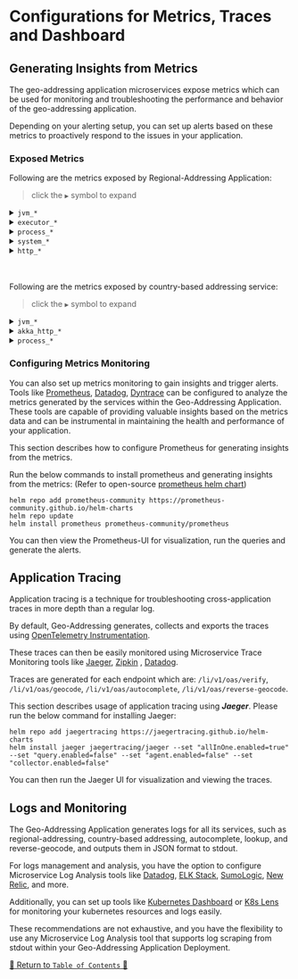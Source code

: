 # Configurations for Metrics, Traces and Dashboard

## Generating Insights from Metrics

The geo-addressing application microservices expose metrics which can be used for monitoring and troubleshooting the
performance and behavior of the geo-addressing application.

Depending on your alerting setup, you can set up alerts based on these metrics to proactively respond to the issues in
your application.

### Exposed Metrics

Following are the metrics exposed by Regional-Addressing Application:

> click the `▶` symbol to expand

<details>
<summary><code>jvm_*</code></summary>

| Metric Name                          | Type    | Description                                                                                            |
|--------------------------------------|---------|--------------------------------------------------------------------------------------------------------|
| `jvm_threads_daemon_threads`         | gauge   | The current number of live daemon threads in the Java Virtual Machine.                                 |
| `jvm_classes_loaded_classes`         | gauge   | The number of classes that are currently loaded in the Java Virtual Machine.                           |
| `jvm_threads_peak_threads`           | gauge   | The peak live thread count since the Java Virtual Machine started or the peak was reset.               |
| `jvm_classes_unloaded_classes_total` | counter | The total number of classes unloaded since the Java Virtual Machine started execution.                 |
| `jvm_threads_live_threads`           | gauge   | The current number of live threads, including both daemon and non-daemon threads.                      |

<hr>
</details>

<details>
<summary><code>executor_*</code></summary>

|  Metric Name                         | Type    | Description                                                                                            |
|--------------------------------------|---------|--------------------------------------------------------------------------------------------------------|
| `executor_completed_tasks_total`     | counter | The total number of tasks completed in different thread pools.                                         |
| `executor_seconds`                   | summary | Summary metrics for task execution time in different thread pools, including counts and sums.          |
| `executor_seconds_max`               | gauge   | Maximum task execution time in different thread pools.                                                 |
| `executor_active_threads`            | gauge   | The approximate number of threads actively executing tasks in different thread pools.                  |
| `executor_pool_max_threads`          | gauge   | The maximum allowed number of threads in different thread pools (e.g., "io" and "scheduled").          |
| `executor_queued_tasks`              | gauge   | The number of tasks currently queued for execution in different thread pools.                          |
| `executor_pool_size_threads`         | gauge   | The current number of threads in different thread pools.                                               |
| `executor_pool_core_threads`         | gauge   | The core number of threads in different thread pools.                                                  |
| `executor_queue_remaining_tasks`     | gauge   | The number of tasks that can be added to the queue without blocking in different thread pools.         |

<hr>
</details>

<details>
<summary><code>process_*</code></summary>

|  Metric Name                         | Type    | Description                                                                                            |
|--------------------------------------|---------|--------------------------------------------------------------------------------------------------------|
| `process_files_max_files`            | gauge   | The maximum file descriptor count.                                                                     |
| `process_files_open_files`           | gauge   | The open file descriptor count.                                                                        |
| `process_uptime_seconds`             | gauge   | The uptime of the Java Virtual Machine process.                                                        |
| `process_cpu_usage`                  | gauge   | The "recent cpu usage" of the Java Virtual Machine process.                                            |
| `process_start_time_seconds`         | gauge   | The start time of the Java Virtual Machine process since the Unix epoch.                               |

<hr>
</details>

<details>
<summary><code>system_*</code></summary>

|  Metric Name                         | Type    | Description                                                                                            |
|--------------------------------------|---------|--------------------------------------------------------------------------------------------------------|
| `system_cpu_count`                   | gauge   | The number of processors available to the Java Virtual Machine.                                        |
| `system_cpu_usage`                   | gauge   | The "recent cpu usage" of the system the application is running in.                                    |
| `system_load_average_1m`             | gauge   | The 1-minute load average of the system.                                                               |

<hr>
</details>

<details>
<summary><code>http_*</code></summary>

|  Metric Name                         | Type    | Description                                                                                            |
|--------------------------------------|---------|--------------------------------------------------------------------------------------------------------|
| `http_server_requests_seconds`       | summary | Metrics related to HTTP server requests, including counts, sums, and max response times.               |
| `http_client_requests_seconds`       | summary | Summary metrics for HTTP client requests, including counts and sums.                                   |
| `http_client_requests_seconds_max`   | gauge   | Maximum execution time for HTTP client requests.                                                       |

<hr>
</details>

<br><br>
Following are the metrics exposed by country-based addressing service:

> click the `▶` symbol to expand

<details>
<summary><code>jvm_*</code></summary>


| Metric Name                                | Type      | Description                                                                                |
|--------------------------------------------|-----------|--------------------------------------------------------------------------------------------|
| jvm_memory_objects_pending_finalization    | gauge     | Number of objects waiting in the finalizer queue.                                          |
| jvm_memory_bytes_used                      | gauge     | Used bytes of a given JVM memory area (heap and non-heap).                                 |
| jvm_memory_bytes_committed                 | gauge     | Committed bytes of a given JVM memory area.                                                |
| jvm_memory_bytes_max                       | gauge     | Max bytes of a given JVM memory area.                                                      |
| jvm_memory_bytes_init                      | gauge     | Initial bytes of a given JVM memory area.                                                  |
| jvm_memory_pool_bytes_used                 | gauge     | Used bytes of a given JVM memory pool.                                                     |
| jvm_memory_pool_bytes_committed            | gauge     | Committed bytes of a given JVM memory pool.                                                |
| jvm_memory_pool_bytes_max                  | gauge     | Max bytes of a given JVM memory pool.                                                      |
| jvm_memory_pool_bytes_init                 | gauge     | Initial bytes of a given JVM memory pool.                                                  |
| jvm_memory_pool_collection_used_bytes      | gauge     | Used bytes after the last collection of a given JVM memory pool.                           |
| jvm_memory_pool_collection_committed_bytes | gauge     | Committed bytes after the last collection of a given JVM memory pool.                      |
| jvm_memory_pool_collection_max_bytes       | gauge     | Max bytes after the last collection of a given JVM memory pool.                            |
| jvm_memory_pool_collection_init_bytes      | gauge     | Initial bytes after the last collection of a given JVM memory pool.                        |
| jvm_threads_current                        | gauge     | Current thread count of the JVM.                                                           |
| jvm_threads_daemon                         | gauge     | Daemon thread count of the JVM.                                                            |
| jvm_threads_peak                           | gauge     | Peak thread count of the JVM.                                                              |
| jvm_threads_started_total                  | counter   | Total number of threads started since JVM startup.                                         |
| jvm_threads_deadlocked                     | gauge     | Cycles of JVM-threads that are in deadlock.                                                |
| jvm_threads_deadlocked_monitor             | gauge     | Cycles of JVM-threads that are in deadlock waiting to acquire object monitors.             |
| jvm_threads_state                          | gauge     | Current count of threads by state.                                                         |
| jvm_memory_pool_allocated_bytes_total      | counter   | Total bytes allocated in a given JVM memory pool. Only updated after GC, not continuously. |
| jvm_info                                   | gauge     | VM version info.                                                                           |
| jvm_buffer_pool_used_bytes                 | gauge     | Used bytes of a given JVM buffer pool.                                                     |
| jvm_buffer_pool_capacity_bytes             | gauge     | Bytes capacity of a given JVM buffer pool.                                                 |
| jvm_buffer_pool_used_buffers               | gauge     | Used buffers of a given JVM buffer pool.                                                   |
| jvm_classes_loaded                         | gauge     | Number of classes that are currently loaded in the JVM.                                    |
| jvm_classes_loaded_total                   | counter   | Total number of classes that have been loaded since the JVM has started execution.         |
| jvm_classes_unloaded_total                 | counter   | Total number of classes that have been unloaded since the JVM has started execution.       |
| jvm_gc_collection_seconds                  | summary   | Time spent in a given JVM garbage collector in seconds.                                    |

<hr>
</details>


<details>
<summary><code>akka_http_*</code></summary>

| Metric Name                                | Type      | Description                                                                                |
|--------------------------------------------|-----------|--------------------------------------------------------------------------------------------|
| akka_http_connections_total                | counter   | Total TCP connections.                                                                     |
| akka_http_requests_total                   | counter   | Total HTTP requests.                                                                       |
| akka_http_responses_duration_seconds       | histogram | HTTP response duration.                                                                    |
| akka_http_requests_size_bytes              | summary   | HTTP request size.                                                                         |
| akka_http_connections_active               | gauge     | Active TCP connections.                                                                    |

<hr>
</details>

<details>
<summary><code>process_*</code></summary>

| Metric Name                                | Type      | Description                                                                                |
|--------------------------------------------|-----------|--------------------------------------------------------------------------------------------|
| process_cpu_seconds_total                  | counter   | Total user and system CPU time spent in seconds.                                           |
| process_start_time_seconds                 | gauge     | Start time of the process since Unix epoch in seconds.                                     |
| process_open_fds                           | gauge     | Number of open file descriptors.                                                           |
| process_max_fds                            | gauge     | Maximum number of open file descriptors.                                                   |
| process_virtual_memory_bytes               | gauge     | Virtual memory size in bytes.                                                              |
| process_resident_memory_bytes              | gauge     | Resident memory size in bytes.                                                             |

<hr>
</details>

### Configuring Metrics Monitoring

You can also set up metrics monitoring to gain insights and trigger alerts. Tools like [Prometheus](https://prometheus.io/), [Datadog](https://www.datadoghq.com/), [Dyntrace](https://www.dynatrace.com/) can be configured to analyze the metrics generated by the services within the Geo-Addressing Application. These tools are capable of providing valuable insights based on the metrics data and can be instrumental in maintaining the health and performance of your application.

This section describes how to configure Prometheus for generating insights from the metrics.

Run the below commands to install prometheus and generating insights from the metrics: (Refer to open-source [prometheus helm chart](https://github.com/prometheus-community/helm-charts))
```shell
helm repo add prometheus-community https://prometheus-community.github.io/helm-charts
helm repo update
helm install prometheus prometheus-community/prometheus
```

You can then view the Prometheus-UI for visualization, run the queries and generate the alerts.

## Application Tracing
Application tracing is a technique for troubleshooting cross-application traces in more depth than a regular log.

By default, Geo-Addressing generates, collects and exports the traces
using [OpenTelemetry Instrumentation](https://opentelemetry.io/).

These traces can then be easily monitored using Microservice Trace Monitoring tools
like [Jaeger](https://www.jaegertracing.io/docs/1.49/), [Zipkin](https://zipkin.io/)
, [Datadog](https://www.datadoghq.com/).

Traces are generated for each endpoint which are: `/li/v1/oas/verify`, `/li/v1/oas/geocode`, `/li/v1/oas/autocomplete`, `/li/v1/oas/reverse-geocode`.

This section describes usage of application tracing using **_Jaeger_**. Please run the below command for installing Jaeger:
```shell
helm repo add jaegertracing https://jaegertracing.github.io/helm-charts
helm install jaeger jaegertracing/jaeger --set "allInOne.enabled=true" --set "query.enabled=false" --set "agent.enabled=false" --set "collector.enabled=false"
```

You can then run the Jaeger UI for visualization and viewing the traces.

## Logs and Monitoring

The Geo-Addressing Application generates logs for all its services, such as regional-addressing, country-based addressing, autocomplete, lookup, and reverse-geocode, and outputs them in JSON format to stdout.

For logs management and analysis, you have the option to configure Microservice Log Analysis tools like [Datadog](https://www.datadoghq.com/), [ELK Stack](https://www.elastic.co/elastic-stack/), [SumoLogic](https://www.sumologic.com/), [New Relic](https://newrelic.com/), and more.

Additionally, you can set up tools like [Kubernetes Dashboard](https://kubernetes.io/docs/tasks/access-application-cluster/web-ui-dashboard/) or [K8s Lens](https://k8slens.dev/) for monitoring your kubernetes resources and logs easily.

These recommendations are not exhaustive, and you have the flexibility to use any Microservice Log Analysis tool that supports log scraping from stdout within your Geo-Addressing Application Deployment.

[🔗 Return to `Table of Contents` 🔗](../README.md#miscellaneous)